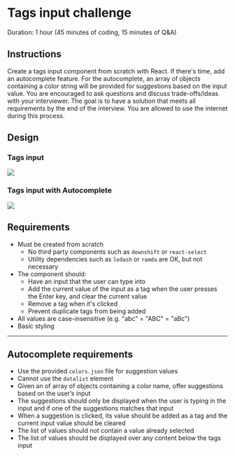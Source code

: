 # Tags input challenge

Duration: 1 hour (45 minutes of coding, 15 minutes of Q&A)

## Instructions

Create a tags input component from scratch with React. If there's time, add an autocomplete feature. For the autocomplete, an array of objects containing a color string will be provided for suggestions based on the input value. You are encouraged to ask questions and discuss trade-offs/ideas with your interviewer. The goal is to have a solution that meets all requirements by the end of the interview. You are allowed to use the internet during this process.

## Design

### Tags input

![](./tags-input.png)

### Tags input with Autocomplete

![](./tags-input-autocomplete.png)

## Requirements

- Must be created from scratch
  - No third party components such as `downshift` or `react-select`
  - Utility dependencies such as `lodash` or `ramda` are OK, but not necessary
- The component should:
  - Have an input that the user can type into
  - Add the current value of the input as a tag when the user presses the Enter key, and clear the current value
  - Remove a tag when it's clicked
  - Prevent duplicate tags from being added
- All values are case-insensitive (e.g. "abc" = "ABC" = "aBc")
- Basic styling

---

## Autocomplete requirements

- Use the provided `colors.json` file for suggestion values
- Cannot use the `datalist` element
- Given an of array of objects containing a color name, offer suggestions based on the user’s input
- The suggestions should only be displayed when the user is typing in the input and if one of the suggestions matches that input
- When a suggestion is clicked, its value should be added as a tag and the current input value should be cleared
- The list of values should not contain a value already selected
- The list of values should be displayed over any content below the tags input
